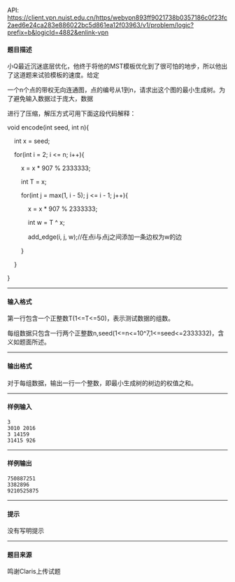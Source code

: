 API: https://client.vpn.nuist.edu.cn/https/webvpn893ff9021738b0357186c0f23fc2aed6e24ca283e886022bc5d861ea12f03963/v1/problem/logic?prefix=b&logicId=4882&enlink-vpn

#### 题目描述

小Q最近沉迷底层优化，他终于将他的MST模板优化到了很可怕的地步，所以他出了这道题来试验模板的速度。给定

一个n个点的带权无向连通图，点的编号从1到n，请求出这个图的最小生成树。为了避免输入数据过于庞大，数据

进行了压缩，解压方式可用下面这段代码解释：

void encode(int seed, int n){

    int x = seed;

    for(int i = 2; i <= n; i++){

        x = x \* 907 % 2333333;

        int T = x;

        for(int j = max(1, i - 5); j <= i - 1; j++){

            x = x \* 907 % 2333333;

            int w = T ^ x;

            add\_edge(i, j, w);//在点i与点j之间添加一条边权为w的边

        }

    }

}

---

#### 输入格式

第一行包含一个正整数T(1<=T<=50)，表示测试数据的组数。

每组数据只包含一行两个正整数n,seed(1<=n<=10^7,1<=seed<=2333332)，含义如题面所述。

---

#### 输出格式

对于每组数据，输出一行一个整数，即最小生成树的树边的权值之和。

---

#### 样例输入
```
3
3010 2016
3 14159
31415 926
```

---

#### 样例输出
```
750887251
3382896
9210525875
```

---

#### 提示

没有写明提示

---

#### 题目来源

鸣谢Claris上传试题